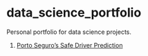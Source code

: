 # data_science_portfolio
Personal portfolio for data science projects.

1. [Porto Seguro’s Safe Driver Prediction](https://www.kaggle.com/c/porto-seguro-safe-driver-prediction)
